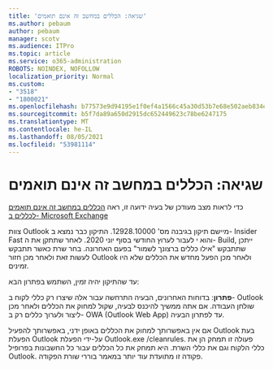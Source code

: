```yaml
---
title: 'שגיאה: הכללים במחשב זה אינם תואמים'
ms.author: pebaum
author: pebaum
manager: scotv
ms.audience: ITPro
ms.topic: article
ms.service: o365-administration
ROBOTS: NOINDEX, NOFOLLOW
localization_priority: Normal
ms.custom:
- "3518"
- "1800021"
ms.openlocfilehash: b77573e9d94195e1f0ef4a1566c45a30d53b7e68e502aeb834e2ca5b9e6c5c76
ms.sourcegitcommit: b5f7da89a650d2915dc652449623c78be6247175
ms.translationtype: MT
ms.contentlocale: he-IL
ms.lasthandoff: 08/05/2021
ms.locfileid: "53981114"
---
```

# <a name="error-the-rules-on-this-computer-do-not-match"></a>שגיאה: הכללים במחשב זה אינם תואמים

כדי לראות מצב מעודכן של בעיה ידועה זו, ראה [הכללים במחשב זה אינם תואמים לכללים ב- Microsoft Exchange](https://support.office.com/article/d032e037-b224-429e-b325-633afde9b5f0)

צוות Outlook מיישם תיקון בגיבנה מס' 12928.10000. התיקון כבר נמצא ב- Insider Fast והוא י לעבור לערוץ החודשי בסוף יוני 2020. לאחר שתתקן את ה- Build, ייתכן שתתבקש "אילו כללים ברצונך לשמור" בפעם האחרונה. בחר שרת כאשר תתבקש לעשות זאת ולאחר מכן חזור Outlook ולאחר מכן הפעל מחדש את הכללים שלא היו זמינים.

עד שהתיקון יהיה זמין, השתמש בפתרון הבא:

**פתרון**: בדוחות האחרונים, הבעיה התרחשה עבור אלה שיצרו רק כללי לקוח ב- Outlook שולחן העבודה. אם אתה ממשיך להיכנס לבעיה, שקול למחוק את הכללים ולאחר מכן ליצור ולערוך כללים רק ב- OWA (Outlook Web App) עד לפתרון הבעיה.

אם אין באפשרותך למחוק את הכללים באופן ידני, באפשרותך להפעיל Outlook בעת הפעלת Outlook על-ידי הפעלת Outlook.exe /cleanrules. פעולה זו תמחק הן את כללי הלקוח וגם את כללי השרת. היא תמחק את כל הכללים עבור כל החשבונות בפרופיל Outlook. פקודה זו מתועדת עוד יותר במאמר בוררי שורת הפקודה.


